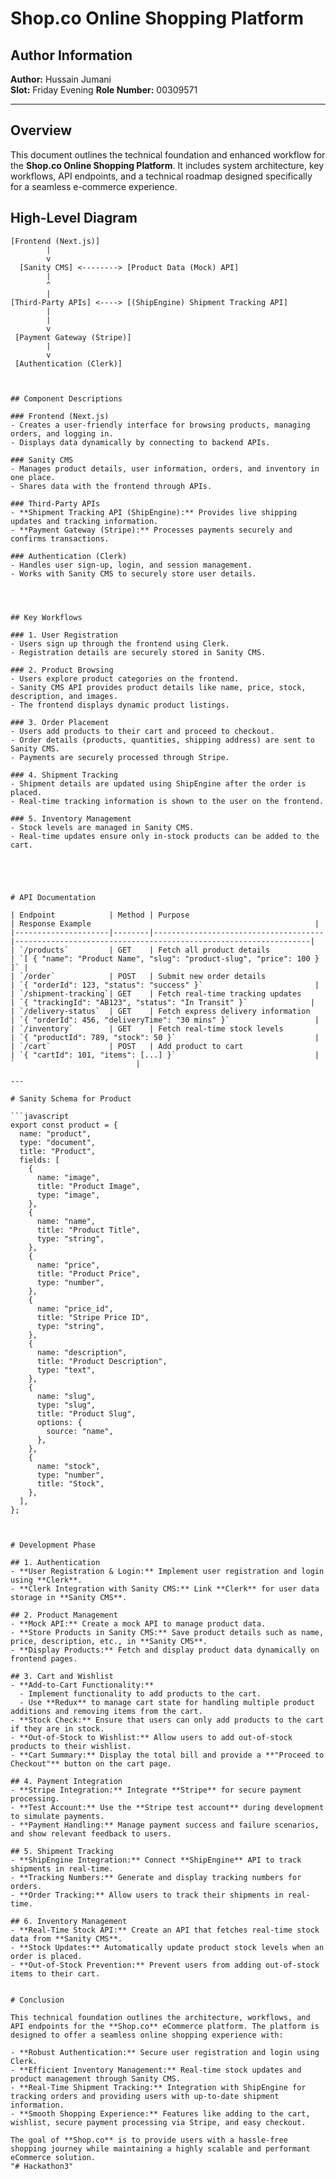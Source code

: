 # Shop.co Online Shopping Platform

## Author Information
**Author:** Hussain Jumani  
**Slot:** Friday Evening 
**Role Number:** 00309571  

---

## Overview
This document outlines the technical foundation and enhanced workflow for the **Shop.co Online Shopping Platform**. It includes system architecture, key workflows, API endpoints, and a technical roadmap designed specifically for a seamless e-commerce experience.


## High-Level Diagram

```plaintext
[Frontend (Next.js)] 
        |
        v
  [Sanity CMS] <--------> [Product Data (Mock) API]
        |
        ^ 
        | 
[Third-Party APIs] <----> [(ShipEngine) Shipment Tracking API]
        | 
        |
        v
 [Payment Gateway (Stripe)] 
        |
        v
 [Authentication (Clerk)]



## Component Descriptions

### Frontend (Next.js)
- Creates a user-friendly interface for browsing products, managing orders, and logging in.
- Displays data dynamically by connecting to backend APIs.

### Sanity CMS
- Manages product details, user information, orders, and inventory in one place.
- Shares data with the frontend through APIs.

### Third-Party APIs
- **Shipment Tracking API (ShipEngine):** Provides live shipping updates and tracking information.
- **Payment Gateway (Stripe):** Processes payments securely and confirms transactions.

### Authentication (Clerk)
- Handles user sign-up, login, and session management.
- Works with Sanity CMS to securely store user details.




## Key Workflows

### 1. User Registration
- Users sign up through the frontend using Clerk.
- Registration details are securely stored in Sanity CMS.

### 2. Product Browsing
- Users explore product categories on the frontend.
- Sanity CMS API provides product details like name, price, stock, description, and images.
- The frontend displays dynamic product listings.

### 3. Order Placement
- Users add products to their cart and proceed to checkout.
- Order details (products, quantities, shipping address) are sent to Sanity CMS.
- Payments are securely processed through Stripe.

### 4. Shipment Tracking
- Shipment details are updated using ShipEngine after the order is placed.
- Real-time tracking information is shown to the user on the frontend.

### 5. Inventory Management
- Stock levels are managed in Sanity CMS.
- Real-time updates ensure only in-stock products can be added to the cart.





# API Documentation

| Endpoint            | Method | Purpose                              | Response Example                                                  |
|---------------------|--------|--------------------------------------|------------------------------------------------------------------|
| `/products`         | GET    | Fetch all product details            | `[ { "name": "Product Name", "slug": "product-slug", "price": 100 } ]` |
| `/order`            | POST   | Submit new order details             | `{ "orderId": 123, "status": "success" }`                         |
| `/shipment-tracking`| GET    | Fetch real-time tracking updates     | `{ "trackingId": "AB123", "status": "In Transit" }`              |
| `/delivery-status`  | GET    | Fetch express delivery information   | `{ "orderId": 456, "deliveryTime": "30 mins" }`                   |
| `/inventory`        | GET    | Fetch real-time stock levels         | `{ "productId": 789, "stock": 50 }`                               |
| `/cart`             | POST   | Add product to cart                  | `{ "cartId": 101, "items": [...] }`                               |
`                           |

---

# Sanity Schema for Product

```javascript
export const product = {
  name: "product",
  type: "document",
  title: "Product",
  fields: [
    {
      name: "image",
      title: "Product Image",
      type: "image",
    },
    {
      name: "name",
      title: "Product Title",
      type: "string",
    },
    {
      name: "price",
      title: "Product Price",
      type: "number",
    },
    {
      name: "price_id",
      title: "Stripe Price ID",
      type: "string",
    },
    {
      name: "description",
      title: "Product Description",
      type: "text",
    },
    {
      name: "slug",
      type: "slug",
      title: "Product Slug",
      options: {
        source: "name",
      },
    },
    {
      name: "stock",
      type: "number",
      title: "Stock",
    },
  ],
};



# Development Phase

## 1. Authentication
- **User Registration & Login:** Implement user registration and login using **Clerk**.
- **Clerk Integration with Sanity CMS:** Link **Clerk** for user data storage in **Sanity CMS**.

## 2. Product Management
- **Mock API:** Create a mock API to manage product data.
- **Store Products in Sanity CMS:** Save product details such as name, price, description, etc., in **Sanity CMS**.
- **Display Products:** Fetch and display product data dynamically on frontend pages.

## 3. Cart and Wishlist
- **Add-to-Cart Functionality:** 
  - Implement functionality to add products to the cart.
  - Use **Redux** to manage cart state for handling multiple product additions and removing items from the cart.
- **Stock Check:** Ensure that users can only add products to the cart if they are in stock.
- **Out-of-Stock to Wishlist:** Allow users to add out-of-stock products to their wishlist.
- **Cart Summary:** Display the total bill and provide a **"Proceed to Checkout"** button on the cart page.

## 4. Payment Integration
- **Stripe Integration:** Integrate **Stripe** for secure payment processing.
- **Test Account:** Use the **Stripe test account** during development to simulate payments.
- **Payment Handling:** Manage payment success and failure scenarios, and show relevant feedback to users.

## 5. Shipment Tracking
- **ShipEngine Integration:** Connect **ShipEngine** API to track shipments in real-time.
- **Tracking Numbers:** Generate and display tracking numbers for orders.
- **Order Tracking:** Allow users to track their shipments in real-time.

## 6. Inventory Management
- **Real-Time Stock API:** Create an API that fetches real-time stock data from **Sanity CMS**.
- **Stock Updates:** Automatically update product stock levels when an order is placed.
- **Out-of-Stock Prevention:** Prevent users from adding out-of-stock items to their cart.


# Conclusion

This technical foundation outlines the architecture, workflows, and API endpoints for the **Shop.co** eCommerce platform. The platform is designed to offer a seamless online shopping experience with:

- **Robust Authentication:** Secure user registration and login using Clerk.
- **Efficient Inventory Management:** Real-time stock updates and product management through Sanity CMS.
- **Real-Time Shipment Tracking:** Integration with ShipEngine for tracking orders and providing users with up-to-date shipment information.
- **Smooth Shopping Experience:** Features like adding to the cart, wishlist, secure payment processing via Stripe, and easy checkout.

The goal of **Shop.co** is to provide users with a hassle-free shopping journey while maintaining a highly scalable and performant eCommerce solution.
"# Hackathon3" 
